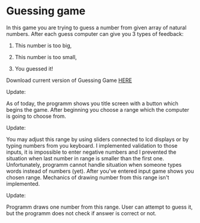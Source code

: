 # Guessing game

In this game you are trying to guess a number from given array of natural numbers. After each guess computer can give you 3 types of feedback:

1) This number is too big,

2) This number is too small,

3) You guessed it!

Download current version of Guessing Game [HERE](https://github.com/AdrianSuliga/Simple_Games/releases/tag/guessing_game_1)

Update:

  As of today, the programm shows you title screen with a button which begins the game. After beginning you choose a range which the computer is going to choose from.

Update:

  You may adjust this range by using sliders connected to lcd displays or by typing numbers from you keyboard. I implemented validation to those inputs, it is impossible
to enter negative numbers and I prevented the situation when last number in range is smaller than the first one. Unfortunately, programm cannot handle situation when 
someone types words instead of numbers (yet).
  After you've entered input game shows you chosen range. Mechanics of drawing number from this range isn't implemented.

Update:

  Programm draws one number from this range. User can attempt to guess it, but the programm does not check if answer is correct or not.
